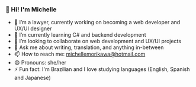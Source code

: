 ### 🌸 Hi! I'm Michelle


- 🔭 I’m a lawyer, currently working on becoming a web developer and UX/UI designer
- 🌱 I’m currently learning C# and backend development 
- 👯 I’m looking to collaborate on web development and UX/UI projects
- 💬 Ask me about writing, translation, and anything in-between 
- 📫 How to reach me: michellemorikawa@hotmail.com
- 😄 Pronouns: she/her
- ⚡ Fun fact: I'm Brazilian and I love studying languages (English, Spanish and Japanese)
